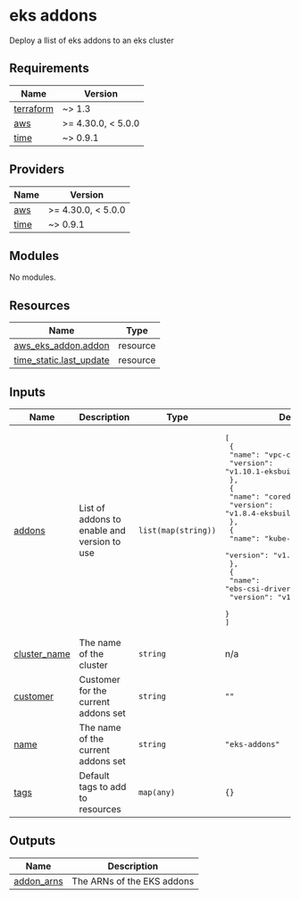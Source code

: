# eks addons

Deploy a llist of eks addons to an eks cluster
<!-- BEGINNING OF PRE-COMMIT-TERRAFORM DOCS HOOK -->
## Requirements

| Name | Version |
|------|---------|
| <a name="requirement_terraform"></a> [terraform](#requirement\_terraform) | ~> 1.3 |
| <a name="requirement_aws"></a> [aws](#requirement\_aws) | >= 4.30.0, < 5.0.0 |
| <a name="requirement_time"></a> [time](#requirement\_time) | ~> 0.9.1 |

## Providers

| Name | Version |
|------|---------|
| <a name="provider_aws"></a> [aws](#provider\_aws) | >= 4.30.0, < 5.0.0 |
| <a name="provider_time"></a> [time](#provider\_time) | ~> 0.9.1 |

## Modules

No modules.

## Resources

| Name | Type |
|------|------|
| [aws_eks_addon.addon](https://registry.terraform.io/providers/hashicorp/aws/latest/docs/resources/eks_addon) | resource |
| [time_static.last_update](https://registry.terraform.io/providers/hashicorp/time/latest/docs/resources/static) | resource |

## Inputs

| Name | Description | Type | Default | Required |
|------|-------------|------|---------|:--------:|
| <a name="input_addons"></a> [addons](#input\_addons) | List of addons to enable and version to use | `list(map(string))` | <pre>[<br>  {<br>    "name": "vpc-cni",<br>    "version": "v1.10.1-eksbuild.1"<br>  },<br>  {<br>    "name": "coredns",<br>    "version": "v1.8.4-eksbuild.1"<br>  },<br>  {<br>    "name": "kube-proxy",<br>    "version": "v1.21.2-eksbuild.2"<br>  },<br>  {<br>    "name": "ebs-csi-driver",<br>    "version": "v1.11.2-eksbuild.1"<br>  }<br>]</pre> | no |
| <a name="input_cluster_name"></a> [cluster\_name](#input\_cluster\_name) | The name of the cluster | `string` | n/a | yes |
| <a name="input_customer"></a> [customer](#input\_customer) | Customer for the current addons set | `string` | `""` | no |
| <a name="input_name"></a> [name](#input\_name) | The name of the current addons set | `string` | `"eks-addons"` | no |
| <a name="input_tags"></a> [tags](#input\_tags) | Default tags to add to resources | `map(any)` | `{}` | no |

## Outputs

| Name | Description |
|------|-------------|
| <a name="output_addon_arns"></a> [addon\_arns](#output\_addon\_arns) | The ARNs of the EKS addons |
<!-- END OF PRE-COMMIT-TERRAFORM DOCS HOOK -->

